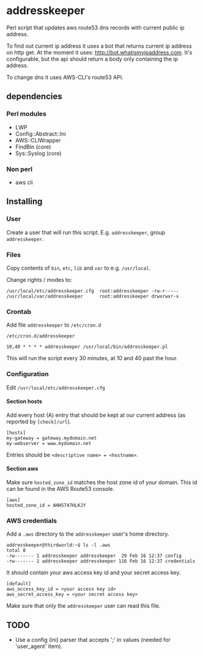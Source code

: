 # addresskeeper
Perl script that updates aws route53 dns records with current public ip address.

To find out current ip address it uses a bot that returns current ip address on http get.
At the moment it uses:  http://bot.whatismyipaddress.com. It's configurable, but the api should
return a body only containing the ip address.

To change dns it uses AWS-CLI's route53 API.

## dependencies

### Perl modules
* LWP
* Config::Abstract::Ini
* AWS::CLIWrapper
* FindBin (core)
* Sys::Syslog (core)

### Non perl

* aws cli

## Installing

### User

Create a user that will run this script. E.g. `addresskeeper`, group `addresskeeper`.


### Files

Copy contents of `bin`, `etc`, `lib` and `var` to e.g. `/usr/local`.

Change rights / modes to:

```
/usr/local/etc/addresskeeper.cfg  root:addresskeeper -rw-r-----
/usr/local/var/addresskeeper      root:addresskeeper drwxrwxr-x
```

### Crontab

Add file `addresskeeper` to `/etc/cron.d`

`/etc/cron.d/addresskeeper`

```
10,40 * * * * addresskeeper /usr/local/bin/addresskeeper.pl
```
This will run the script every 30 minutes, at 10 and 40 past the hour.

### Configuration

Edit `/usr/local/etc/addresskeeper.cfg`

#### Section hosts

Add every host (A) entry that should be kept at our current address (as reported by `[check]/url`).

```
[hosts]
my-gateway = gateway.mydomain.net
my-webserver = www.mydomain.net
```

Entries should be `<descriptive name> = <hostname>`.

#### Section aws

Make sure `hosted_zone_id` matches the host zone id of your domain. This id can be found in the AWS Route53 console.

```
[aws]
hosted_zone_id = AHH5747HLKJY
```
 
 
### AWS credentials

Add a `.aws` directory to the `addresskeeper` user's home directory.

```
addresskeeper@thirdworld:~$ ls -l .aws
total 8
-rw------- 1 addresskeeper addresskeeper  29 Feb 16 12:37 config
-rw------- 1 addresskeeper addresskeeper 116 Feb 16 12:37 credentials
```
It should contain your aws access key id and your secret access key.

```
[default]
aws_access_key_id = <your access key id>
aws_secret_access_key = <your secret access key>
```

Make sure that only the `addresskeeper` user can read this file.



## TODO

 * Use a config (ini) parser that accepts ';' in values (needed for 'user_agent' item).
 
